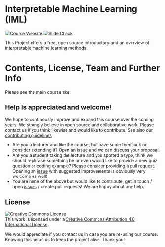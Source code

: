# Interpretable Machine Learning (IML)

 [![Course Website](https://img.shields.io/badge/Main_Course_Site-517FF7)](https://slds-lmu.github.io/iml/)
 [![Slide Check](https://img.shields.io/badge/Slide_Check-E0911F)](https://slds-lmu.github.io/lecture_iml/)

This Project offers a free, open source introductory and an overview of interpretable machine learning methods. 

# Contents, License, Team and Further Info
Please see the main course site.


## Help is appreciated and welcome!

We hope to continously improve and expand this course over the coming years. 
We strongly believe in open source and collaborative work. Please contact us if 
you think likewise and would like to contribute. 
See also our [contributing guidelines](CONTRIBUTING.md)

- Are you a lecturer and like the course, but have some feedback or consider 
  extending it? 
  Open an [issue](https://github.com/slds-lmu/lecture_iml/issues) and we can discuss your proposal.
- Are you a student taking the lecture and you spotted a typo, think we 
  should rephrase something be or even would like to 
  provide a new quiz question or coding example? Please consider providing a 
  pull request. Opening an 
  [issue](https://github.com/slds-lmu/lecture_iml/issues) with suggested 
  improvements is obviously very welcome as well!
- You are none of the above but would like to contribute, get in touch / open
  [issues](https://github.com/slds-lmu/lecture_iml/issues) / create pull
  requests! We are happy about any help.

## License

<a rel="license" href="http://creativecommons.org/licenses/by/4.0/"><img alt="Creative Commons License" style="border-width:0" src="https://i.creativecommons.org/l/by/4.0/88x31.png" /></a><br />This work is licensed under a <a rel="license" href="http://creativecommons.org/licenses/by/4.0/">Creative Commons Attribution 4.0 International License</a>.

We would appreciate if you contact us in case you are re-using our course.
Knowing this helps us to keep the project alive. Thank you!


